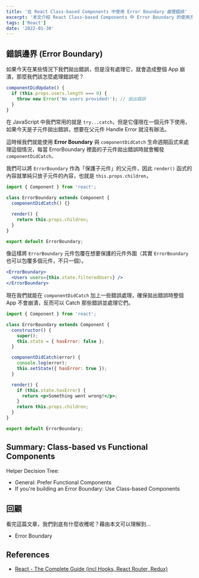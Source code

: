```yaml
---
title: '在 React Class-based Components 中使用 Error Boundary 處理錯誤'
excerpt: '本文介紹 React Class-based Components 中 Error Boundary 的使用方式。'
tags: ['React']
date: '2022-01-30'
---
```


## 錯誤邊界 (Error Boundary)

如果今天在某些情況下我們拋出錯誤，但是沒有處理它，就會造成整個 App 崩潰，那麼我們該怎麼處理錯誤呢？

```jsx
componentDidUpdate() {
  if (this.props.users.length === 0) {
    throw new Error('No users provided!'); // 拋出錯誤
  }
}
```

在 JavaScript 中我們常用的就是 `try...catch`，但是它僅限在一個元件下使用，如果今天是子元件拋出錯誤，想要在父元件 Handle Error 就沒有辦法。

這時候我們就能使用 **Error Boundary** 與 `componentDidCatch` 生命週期函式來處理這個情況，每當 ErrorBoundary 裡面的子元件拋出錯誤時就會觸發 `componentDidCatch。`

我們可以將 `ErrorBoundary` 作為「保護子元件」的父元件，因此 `render()` 函式的內容就單純只放子元件的內容，也就是 `this.props.children`，

```jsx
import { Component } from 'react';

class ErrorBoundary extends Component {
  componentDidCatch() {}

  render() {
    return this.props.children;
  }
}

export default ErrorBoundary;
```

像這樣將 `ErrorBoundary` 元件包覆在想要保護的元件外圍（其實 `ErrorBoundary` 也可以包覆多個元件，不只一個）。

```jsx
<ErrorBoundary>
  <Users users={this.state.filteredUsers} />
</ErrorBoundary>
```

現在我們就能在 `componentDidCatch` 加上一些錯誤處理，確保拋出錯誤時整個 App 不會崩潰，反而可以 Catch 那些錯誤並處理它們。

```jsx
import { Component } from 'react';

class ErrorBoundary extends Component {
  constructor() {
    super();
    this.state = { hasError: false };
  }

  componentDidCatch(error) {
    console.log(error);
    this.setState({ hasError: true });
  }

  render() {
    if (this.state.hasError) {
      return <p>Something went wrong!</p>;
    }
    return this.props.children;
  }
}

export default ErrorBoundary;
```

## Summary: Class-based vs Functional Components

Helper Decision Tree:

- General: Prefer Functional Components
- If you're building an Error Boundary: Use Class-based Components

## 回顧

看完這篇文章，我們到底有什麼收穫呢？藉由本文可以理解到…

- Error Boundary

## References

- [React - The Complete Guide (incl Hooks, React Router, Redux)](https://www.udemy.com/course/react-the-complete-guide-incl-redux/)
